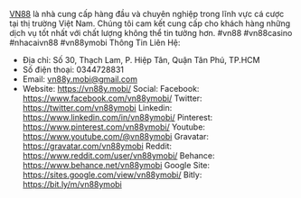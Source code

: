 [VN88](https://vn88y.mobi/) là nhà cung cấp hàng đầu và chuyên nghiệp trong lĩnh vực cá cược tại thị trường Việt Nam. Chúng tôi cam kết cung cấp cho khách hàng những dịch vụ tốt nhất với chất lượng không thể tin tưởng hơn.
#vn88 #vn88casino #nhacaivn88 #vn88ymobi
Thông Tin Liên Hệ:
- Địa chỉ: Số 30, Thạch Lam, P. Hiệp Tân, Quận Tân Phú, TP.HCM
- Số điện thoại: 0344728831
- Email: vn88y.mobi@gmail.com
- Website: https://vn88y.mobi/
Social:
Facebook: https://www.facebook.com/vn88ymobi/
Twitter: https://twitter.com/vn88ymobi
Linkedin: https://www.linkedin.com/in/vn88ymobi/
Pinterest: https://www.pinterest.com/vn88ymobi/
Youtube: https://www.youtube.com/@vn88ymobi
Gravatar: https://gravatar.com/vn88ymobi
Reddit: https://www.reddit.com/user/vn88ymobi/
Behance: https://www.behance.net/vn88ymobi
Google Site: https://sites.google.com/view/vn88ymobi/
Bitly: https://bit.ly/m/vn88ymobi